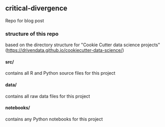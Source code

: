 ## critical-divergence
Repo for blog post 

### structure of this repo
based on the directory structure for "Cookie Cutter data science projects" (https://drivendata.github.io/cookiecutter-data-science/)

#### src/
contains all R and Python source files for this project

#### data/
contains all raw data files for this project

#### notebooks/
contains any Python notebooks for this project
